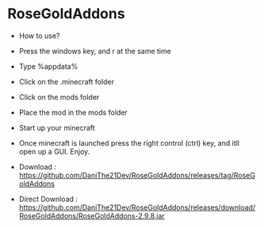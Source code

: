 # RoseGoldAddons 
- How to use?
- Press the windows key, and r at the same time
- Type %appdata%
- Click on the .minecraft folder
- Click on the mods folder
- Place the mod in the mods folder
- Start up your minecraft

- Once minecraft is launched press the right control (ctrl) key, and itll open up a GUI. Enjoy. 

- Download : https://github.com/DaniThe21Dev/RoseGoldAddons/releases/tag/RoseGoldAddons
- Direct Download : https://github.com/DaniThe21Dev/RoseGoldAddons/releases/download/RoseGoldAddons/RoseGoldAddons-2.9.8.jar
